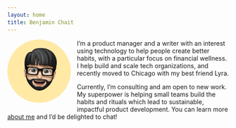 ```yaml
---
layout: home
title: Benjamin Chait
---
```

<img src="/assets/img/IMG_0534.jpeg" style="float: left; width: 9rem; border-radius: 50%; margin: 0 1em 1em 0;" />

<p>I’m a product manager and a writer with an interest using technology to help people create better habits, with a particular focus on financial wellness. I help build and scale tech organizations, and recently moved to Chicago with my best friend Lyra.</p>

<p>Currently, I’m consulting and am open to new work. My superpower is helping small teams build the habits and rituals which lead to sustainable, impactful product development. You can learn more <a href="/about">about me</a> and I’d be delighted to chat!</p>

<div style="clear: both;">&nbsp;</div>

<div id="map_outdoors" style="width: 600px; height: 300px; margin: 20px;"></div>
<script>
mapboxgl.accessToken = 'pk.eyJ1IjoiYmVuamFtaW5jaGFpdCIsImEiOiJjbDBsbzMyd2UwM3Z0M2NxMXM5cWNwNjZ6In0.QJ4_7OYM5QpBM_faDTmD8A';
const map_outdoors = new mapboxgl.Map({
  container: 'map_outdoors', // container ID
  style: 'mapbox://styles/mapbox/outdoors-v11', // style URL
  center: [-87.596532, 41.795068], // starting position [lng, lat]
  zoom: 13 // starting zoom
});
</script>

<!-- indie auth https://indieweb.org/rel-me and https://indielogin.com/setup -->
<link href="https://twitter.com/benjaminchait" rel="me">
<link href="https://github.com/benjaminchait" rel="me">
<!-- end indie auth -->